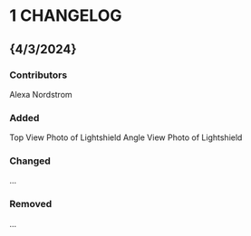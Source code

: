
# 1 CHANGELOG

## {4/3/2024}
### Contributors
Alexa Nordstrom

### Added
Top View Photo of Lightshield
Angle View Photo of Lightshield

### Changed
...

### Removed
...

